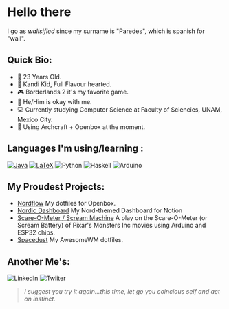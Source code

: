 # Hello there
I go as _wallsified_ since my surname is "Paredes", which is spanish for "wall".

 ## Quick Bio:  
- 📆 23 Years Old.
- 🎡 Kandi Kid, Full Flavour hearted. 
- 🎮 Borderlands 2 it's my favorite game. 
- 👦 He/Him is okay with me.
- 💻 Currently studying Computer Science at Faculty of Sciencies, UNAM, Mexico City.
- :penguin: Using Archcraft + Openbox at the moment. 

## Languages I'm using/learning : 
[![Java](https://img.shields.io/badge/basic%2Fintermediate-%23f89820?style=for-the-badge&logoColor=white&label=Java)]() 
[![LaTeX](https://img.shields.io/badge/basic%2Fintermediate-%230f548b?style=for-the-badge&logo=Latex&logoColor=white&label=LaTeX)]()
![Python](https://img.shields.io/badge/Basic%2FIntermediate-%23234B8BBE?style=for-the-badge&logo=Python&logoColor=white&label=Python)
![Haskell](https://img.shields.io/badge/basic-purple?style=for-the-badge&logo=Haskell&logoColor=white&label=Haskell)
![Arduino](https://img.shields.io/badge/basic-%233186a0?style=for-the-badge&logo=Arduino&logoColor=white&label=Arduino)

## My Proudest Projects: 
- [Nordflow](https://github.com/wallsified/nordflow) My dotfiles for Openbox.
- [Nordic Dashboard](https://wallsified.notion.site/wallsified/Nordic-Dashboard-31653a95676c43b7830ee2973b27ab38) My Nord-themed Dashboard for Notion
- [Scare-O-Meter / Scream Machine](https://github.com/Wallsified/ScreamMachine) A play on the Scare-O-Meter (or Scream Battery) of Pixar's Monsters Inc movies using Arduino and ESP32 chips.
- [Spacedust](https://github.com/Wallsified/Spacedust.git) My AwesomeWM dotfiles.
  
## Another Me's:
![LinkedIn](https://img.shields.io/badge/Daniel_Paredes-%230f548b?style=for-the-badge&logo=LinkedIn&logoColor=white&label=Linkedin&link=www.linkedin.com%2Fin%2Fdaniel-paredes-wallsified)
![Twiiter](https://img.shields.io/badge/wallsified-%230f548b?style=for-the-badge&logo=Twitter&logoColor=white&label=Twitter&link=https%3A%2F%2Ftwitter.com%2Fwallsified)

> *I suggest you try it again...this time, let go you coincious self and act on instinct.*
